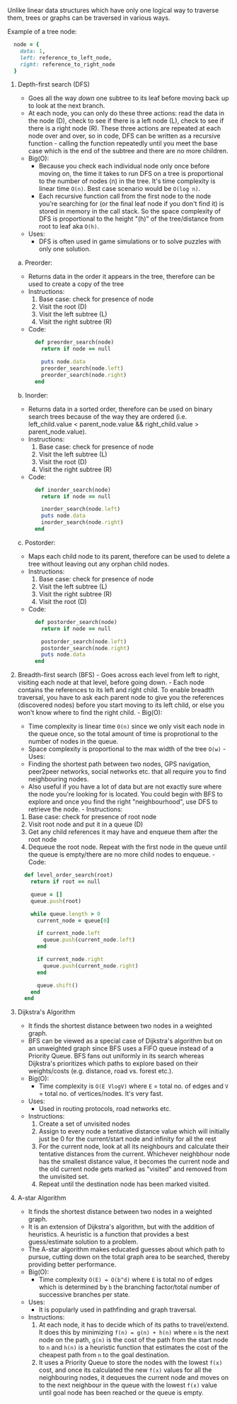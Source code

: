 Unlike linear data structures which have only one logical way to traverse them, trees or graphs can be traversed in various ways. 

Example of a tree node:
```ruby
  node = {
    data: 1,
    left: reference_to_left_node,
    right: reference_to_right_node
  }
```

1. Depth-first search (DFS)
    - Goes all the way *down* one subtree to its leaf before moving back up to look at the next branch.
    - At each node, you can only do these three actions: read the data in the node (D), check to see if there is a left node (L), check to see if there is a right node (R). These three actions are repeated at each node over and over, so in code, DFS can be written as a recursive function - calling the function repeatedly until you meet the base case which is the end of the subtree and there are no more children.
    - Big(O):
      - Because you check each individual node only once before moving on, the time it takes to run DFS on a tree is proportional to the number of nodes (n) in the tree. It's time complexity is linear time `O(n)`. Best case scenario would be `O(log n)`.
      - Each recursive function call from the first node to the node you're searching for (or the final leaf node if you don't find it) is stored in memory in the call stack. So the space complexity of DFS is proportional to the height "(h)" of the tree/distance from root to leaf aka `O(h)`.
    - Uses: 
      - DFS is often used in game simulations or to solve puzzles with only one solution.

    a. Preorder:
      - Returns data in the order it appears in the tree, therefore can be used to create a copy of the tree
      - Instructions:
        1. Base case: check for presence of node
        2. Visit the root (D)
        3. Visit the left subtree (L)
        4. Visit the right subtree (R)
      - Code:
        ```ruby
          def preorder_search(node)
            return if node == null

            puts node.data
            preorder_search(node.left)
            preorder_search(node.right)
          end
        ```

    b. Inorder:
      - Returns data in a sorted order, therefore can be used on binary search trees because of the way they are ordered (i.e. left_child.value < parent_node.value && right_child.value > parent_node.value). 
      - Instructions:
        1. Base case: check for presence of node
        2. Visit the left subtree (L)
        3. Visit the root (D)
        4. Visit the right subtree (R)
      - Code:
        ```ruby
          def inorder_search(node)
            return if node == null

            inorder_search(node.left)
            puts node.data
            inorder_search(node.right)
          end
        ```

    c. Postorder:
      - Maps each child node to its parent, therefore can be used to delete a tree without leaving out any orphan child nodes.
      - Instructions:
        1. Base case: check for presence of node
        2. Visit the left subtree (L)
        3. Visit the right subtree (R)
        4. Visit the root (D)
      - Code:
        ```ruby
          def postorder_search(node)
            return if node == null

            postorder_search(node.left)
            postorder_search(node.right)
            puts node.data
          end
        ```


  2. Breadth-first search (BFS)
    - Goes across each level from left to right, visiting each node at that level, before going down.
    - Each node contains the references to its left and right child. To enable breadth traversal, you have to ask each parent node to give you the references (discovered nodes) before you start moving to its left child, or else you won't know where to find the right child. 
    - Big(O):
      - Time complexity is linear time `O(n)` since we only visit each node in the queue once, so the total amount of time is proprotional to the number of nodes in the queue.
      - Space complexity is proportional to the max width of the tree `O(w)`
    - Uses:
      - Finding the shortest path between two nodes, GPS navigation, peer2peer networks, social networks etc. that all require you to find neighbouring nodes.
      - Also useful if you have a lot of data but are not exactly sure where the node you're looking for is located. You could begin with BFS to explore and once you find the right "neighbourhood", use DFS to retrieve the node.
    - Instructions:
      1. Base case: check for presence of root node
      2. Visit root node and put it in a queue (D)
      3. Get any child references it may have and enqueue them after the root node
      4. Dequeue the root node. Repeat with the first node in the queue until the queue is empty/there are no more child nodes to enqueue.
    - Code:
      ```ruby
        def level_order_search(root)
          return if root == null

          queue = []
          queue.push(root)

          while queue.length > 0
            current_node = queue[0]

            if current_node.left
              queue.push(current_node.left)
            end

            if current_node.right
              queue.push(current_node.right)
            end

            queue.shift()
          end
        end
      ```
    

3. Dijkstra's Algorithm
    - It finds the shortest distance between two nodes in a weighted graph.
    - BFS can be viewed as a special case of Dijkstra's algorithm but on an unweighted graph since BFS uses a FIFO queue instead of a Priority Queue. BFS fans out uniformly in its search whereas Dijkstra's prioritizes which paths to explore based on their weights/costs (e.g. distance, road vs. forest etc.).
    - Big(O):
      - Time complexity is `O(E VlogV)` where `E` = total no. of edges and `V` = total no. of vertices/nodes. It's very fast.
    - Uses:
      - Used in routing protocols, road networks etc. 
    - Instructions:
      1. Create a set of unvisited nodes
      2. Assign to every node a tentative distance value which will initially just be 0 for the current/start node and infinity for all the rest
      3. For the current node, look at all its neighbours and calculate their tentative distances from the current. Whichever neighbhour node has the smallest distance value, it becomes the current node and the old current node gets marked as "visited" and removed from the unvisited set.
      4. Repeat until the destination node has been marked visited. 


4. A-star Algorithm
    - It finds the shortest distance between two nodes in a weighted graph. 
    - It is an extension of Dijkstra's algorithm, but with the addition of heuristics. A heuristic is a function that provides a best guess/estimate solution to a problem.
    - The A-star algorithm makes educated guesses about which path to pursue, cutting down on the total graph area to be searched, thereby providing better performance. 
    - Big(O):
      - Time complexity `O(E) = O(b^d)` where `E` is total no of edges which is determined by `b` the branching factor/total number of successive branches per state.
    - Uses:
      - It is popularly used in pathfinding and graph traversal.
    - Instructions:
      1. At each node, it has to decide which of its paths to travel/extend. It does this by minimizing `f(n) = g(n) + h(n)` where `n` is the next node on the path, `g(n)` is the cost of the path from the start node to `n` and `h(n)` is a heuristic function that estimates the cost of the cheapest path from `n` to the goal destination.
      2. It uses a Priority Queue to store the nodes with the lowest `f(x)` cost, and once its calculated the new `f(x)` values for all the neighbouring nodes, it dequeues the current node and moves on to the next neighbour in the queue with the lowest `f(x)` value until goal node has been reached or the queue is empty.
